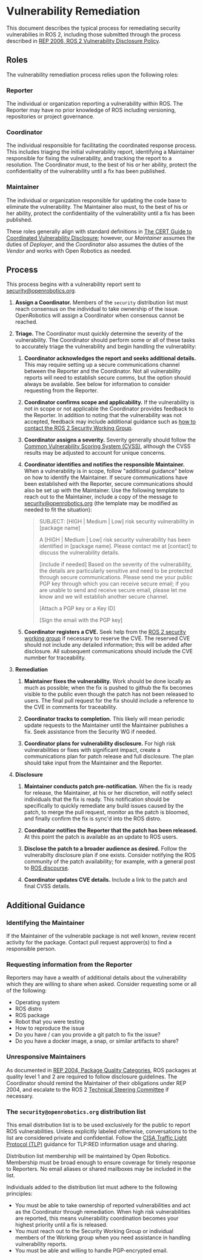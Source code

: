# Vulnerability Remediation

This document describes the typical process for remediating security vulnerabilies in ROS 2, including those submitted through the process  described in [REP 2006, ROS 2 Vulnerability Disclosure Policy](https://www.ros.org/reps/rep-2006.html).

## Roles

The vulnerability remediation process relies upon the following roles:

### Reporter

The individual or organization reporting a vulnerability within ROS. The Reporter may have no prior knowledge of ROS including versioning, repositories or project governance.

### Coordinator

The individual responsible for facilitating the coordinated response process. This includes triaging the initial vulnerability report, identifying a Maintainer responsible for fixing the vulnerability, and tracking the report to a resolution. The Coordinator must, to the best of his or her ability, protect the confidentiality of the vulnerability until a fix has been published.

### Maintainer

The individual or organization responsible for updating the code base to eliminate the vulnerability. The Maintainer also must, to the best of his or her ability, protect the confidentiality of the vulnerability until a fix has been published.

These roles generally align with standard definitions in [The CERT Guide to Coordinated Vulnerability Disclosure](https://vuls.cert.org/confluence/display/CVD/3.+Roles+in+CVD); however, our *Maintainer* assumes the duties of *Deployer*, and the *Coordinator* also assumes the duties of the *Vendor* and works with Open Robotics as needed.

## Process

This process begins with a vulnerability report sent to [security@openrobotics.org](mailto:security@openrobotics.org).

1. **Assign a Coordinator.** Members of the `security` distribution list must reach consensus on the individual to take ownership of the issue. OpenRobotics will assign a Coordinator when consensus cannot be reached.

1. **Triage.** The Coordinator must quickly determine the severity of the vulnerability.  The Coordinator should perform some or all of these tasks to accurately triage the vulnerability and begin handling the vulnerablity:

   1. **Coordinator acknowledges the report and seeks additional details.** This may require setting up a secure communications channel between the Reporter and the Coordinator. Not all vulnerability reports will need to establish secure comms, but the option should always be available. See below for information to consider requesting from the Reporter.

   1. **Coordinator confirms scope and applicability.**  If the vulnerability is not in scope or not applicable the Coordinator provides feedback to the Reporter. In addition to noting that the vulnerability was not accepted, feedback may include additional guidance such as [how to contact the ROS 2 Security Working Group](https://github.com/ros-security/community#communication-channels).

   1. **Coordinator assigns a severity.** Severity generally should follow the [Common Vulnerability Scoring System (CVSS)](https://www.first.org/cvss/calculator/3.0), although the CVSS results may be adjusted to account for unique concerns.

   1. **Coordinator identifies and notifies the responsible Maintainer.** When a vulnerability is in scope, follow "additional guidance" below on how to identify the Maintainer. If secure communications have been established with the Reporter, secure communications should also be set up with the Maintainer. Use the following template to reach out to the Maintainer, include a copy of the message to [security@openrobotics.org](mailto:security@openrobotics.org) (the template may be modified as needed to fit the situation):

      > SUBJECT: [HIGH | Medium | Low] risk security vulnerability in [package name]
      > 
      > A [HIGH | Medium | Low] risk security vulnerability has been identified in [package name].  Please contact me at [contact] to discuss the vulnerability details.
      > 
      > [include if needed] Based on the severity of the vulnerability, the details are particularly sensitive and need to be protected through secure communications. Please send me your public PGP key through which you can receive secure email; if you are unable to send and receive secure email, please let me know and we will establish another secure channel.
      > 
      > [Attach a PGP key or a Key ID]
      >
      > [Sign the email with the PGP key]
      >

   1. **Coordinator registers a CVE.** Seek help from the [ROS 2 security working group](https://github.com/ros-security/community#communication-channels) if necessary to reserve the CVE. The reserved CVE should not include any detailed information; this will be added after disclosure. All subsequent communications should include the CVE numnber for traceability.

1. **Remediation**

   1. **Maintainer fixes the vulnerability.** Work should be done locally as much as possible; when the fix is pushed to github the fix becomes visible to the public even though the patch has not been released to users. The final pull request for the fix should include a reference to the CVE in comments for traceability.

   1. **Coordinator tracks to completion.**  This likely will mean periodic update requests to the Maintainer until the Maintainer publishes a fix. Seek assistance from the Security WG if needed.

   1. **Coordinator plans for vulnerability disclosure.** For high risk vulnerabilities or fixes with significant impact, create a communications plan for patch release and full disclosure. The plan should take input from the Maintainer and the Reporter.

1. **Disclosure**

   1. **Maintainer conducts patch pre-notification.** When the fix is ready for release, the Maintainer, at his or her discretion, will notify select individuals that the fix is ready. This notification should be specifically to quickly remediate any build issues caused by the patch, to merge the pull request, monitor as the patch is bloomed, and finally confirm the fix is sync'd into the ROS distro.

   1. **Coordinator notifies the Reporter that the patch has been released.** At this point the patch is available as an update to ROS users.

   1. **Disclose the patch to a broader audience as desired.** Follow the vulnerabilty disclosure plan if one exists. Consider notifying the ROS community of the patch availability; for example, with a general post to [ROS discourse](https://discourse.ros.org/).

   1. **Coordinator updates CVE details.** Include a link to the patch and final CVSS details. 


## Additional Guidance

### Identifying the Maintainer

If the Maintainer of the vulnerable package is not well known, review recent activity for the package. Contact pull request approver(s) to find a responsible person.

### Requesting information from the Reporter

Reporters may have a wealth of additional details about the vulnerability which they are willing to share when asked.  Consider requesting some or all of the following:

 - Operating system
 - ROS distro
 - ROS package
 - Robot that you were testing
 - How to reproduce the issue
 - Do you have / can you provide a git patch to fix the issue?
 - Do you have a docker image, a snap, or similar artifacts to share?

### Unresponsive Maintainers

As documented in [REP 2004, Package Quality Categories](https://ros.org/reps/rep-2004.html), ROS packages at quality level 1 and 2 are required to follow disclosure guidelines. The Coordinator should remind the Maintainer of their obligations under REP 2004, and escalate to the ROS 2 [Technical Steering Committee](https://index.ros.org/doc/ros2/Governance/) if necessary.


### The `security@openrobotics.org` distribution list

This email distribution list is to be used exclusively for the public to report ROS vulnerabilities. Unless explicitly labeled otherwise, conversations to the list are considered private and confidential. Follow the [CISA Traffic Light Protocol (TLP)](https://www.cisa.gov/tlp) guidance for TLP:RED information usage and sharing.

Distribution list membership will be maintained by Open Robotics. Membership must be broad enough to ensure coverage for timely response to Reporters. No email aliases or shared mailboxes may be included in the list.

Individuals added to the distribution list must adhere to the following principles:
 - You must be able to take ownership of reported vulnerabilities and act as the Coordinator through remediation. When high risk vulnerabilities are reported, this means vulnerability coordination becomes your highest priority until a fix is released.
 - You must reach out to the Security Working Group or individual members of the Working group when you need assistance in handling vulnerability reports.
 - You must be able and willing to handle PGP-encrypted email.


